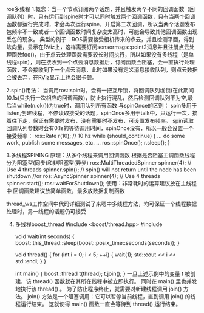 ros多线程
1.概念：当一个节点订阅两个话题，并且触发两个不同的回调函数（回调队列）时，只有运行到spine时才可以同时触发两个回调函数，只有当两个回调函数都运行完成时，才会再次运行spine，开启第二次回调，所以当两个话题发布包频率不一致或者一个回调函数时间复杂度太高时，可能会导致其他回调函数出现丢包的现象。
  典型的例子：ROS需要接受相机传来的点云，并且检测平面，得到法向量，显示在RViz上，这样需要订阅sensormsgs::point2消息并且注册点云处理函数foo()，由于点云处理函数需要较长时间执行，所以如果没有多线程（是单线程spin），则在接收到一个点云消息数据后，订阅函数会阻塞，会一直执行处理函数，不会接收到下一个点云消息，此时如果没有定义消息接收队列，则点云数据会被丢弃，在RViz显示上也会很卡顿。

2.spin()用法：
  当调用ros::spin时，会有一把互斥锁，将回调队列枷锁(在此期间(0.1s)只执行一次相应的回调函数)，防止执行混乱，然后检测回调队列不为空,最后当while(n.ok())为true时，调用队列所有函数
  与spinOnce的区别：
  spin多用于listen,创建线程，不停读取接受的话题，spinOnce多用于talk中，只运行一次，接着往下走，保证有需要时发布，没有需要时不发布，可设置发布频率。
  spin读取回调队列参数时会有0.1s的等待调用时间，spinOnce没有，所以一般会设置一个接受频率：
  ros::Rate r(10); // 10 hz
  while (should_continue)
  {
    ... do some work, publish some messages, etc. ...
    ros::spinOnce();
    r.sleep();
  }


3.多线程SPINING
  原理：从多个线程来调用回调函数
        根据是否阻塞主调函数线程分为阻塞型(同步)和非阻塞型(异步)
    ros::MultiThreadedSpinner spinner(4); // Use 4 threads
    spinner.spin(); // spin() will not return until the node has been shutdown
    //or
    ros::AsyncSpinner spinner(4); // Use 4 threads
    spinner.start();
    ros::waitForShutdown();
  使用：非常耗时的运算建议放在主线程中
        回调函数建议放简单函数，最多放数据复制函数

thread_ws工作空间中代码详细测试了来嗯中多线程方法，均可保证一个线程数据处理时，另一线程的话题仍可接受

4. 多线程boost_thread
   #include <boost/thread.hpp> 
   #include <iostream> 

   void wait(int seconds) 
   { 
     boost::this_thread::sleep(boost::posix_time::seconds(seconds)); 
   } 

   void thread() 
   { 
      for (int i = 0; i < 5; ++i) 
      { 
          wait(1); 
          std::cout << i << std::endl; 
       } 
   } 

   int main() 
   { 
      boost::thread t(thread); 
      t.join(); 
   }
   一旦上述示例中的变量 t 被创建，该 thread()
    函数就在其所在线程中被立即执行。 同时在 main() 里也并发地执行该 thread() 。
   为了防止程序终止，就需要对新建线程调用 join() 方法。 join()
   方法是一个阻塞调用：它可以暂停当前线程，直到调用 join() 的线程运行结束。
   这就使得 main() 函数一直会等待到 thread() 运行结束。


